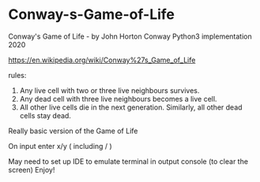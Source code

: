 # Conway-s-Game-of-Life
Conway's Game of Life - by John Horton Conway
Python3 implementation 2020

https://en.wikipedia.org/wiki/Conway%27s_Game_of_Life

rules:
1) Any live cell with two or three live neighbours survives.
2) Any dead cell with three live neighbours becomes a live cell.
3) All other live cells die in the next generation. Similarly, all other dead cells stay dead.

Really basic version of the Game of Life

On input enter x/y ( including / )

May need to set up IDE to emulate terminal in output console (to clear the screen)
Enjoy!
